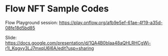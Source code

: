# Flow NFT Sample Codes

Flow Playground session: https://play.onflow.org/afb9e5ef-61ae-4f19-a35d-08fe18d5bd85

Slide: https://docs.google.com/presentation/d/1QA4B0bIaa48aQHLRHCgWj-r1l_Kqgyy3LJ7mxqU6l6A/edit?usp=sharing
